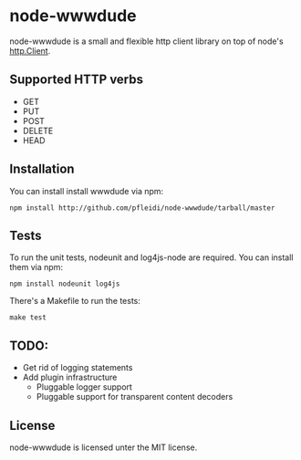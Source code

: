 node-wwwdude
============

node-wwwdude is a small and flexible http client library on top of node's [http.Client](http://nodejs.org/api.html#http-client-183).

Supported HTTP verbs
--------------------

* GET
* PUT
* POST
* DELETE
* HEAD

Installation
------------

You can install install wwwdude via npm:

    npm install http://github.com/pfleidi/node-wwwdude/tarball/master 

Tests
-----

To run the unit tests, nodeunit and log4js-node are required. You can install them via npm:

    npm install nodeunit log4js

There's a Makefile to run the tests:

    make test

TODO:
-----

* Get rid of logging statements
* Add plugin infrastructure
    * Pluggable logger support
    * Pluggable support for transparent content decoders


License
-------

node-wwwdude is licensed unter the MIT license.
